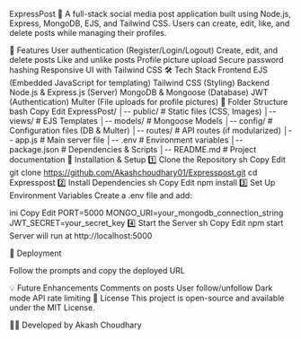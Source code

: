 ExpressPost 📝
A full-stack social media post application built using Node.js, Express, MongoDB, EJS, and Tailwind CSS. Users can create, edit, like, and delete posts while managing their profiles.

🚀 Features
User authentication (Register/Login/Logout)
Create, edit, and delete posts
Like and unlike posts
Profile picture upload
Secure password hashing
Responsive UI with Tailwind CSS
🛠 Tech Stack
Frontend
EJS (Embedded JavaScript for templating)
Tailwind CSS (Styling)
Backend
Node.js & Express.js (Server)
MongoDB & Mongoose (Database)
JWT (Authentication)
Multer (File uploads for profile pictures)
📂 Folder Structure
bash
Copy
Edit
ExpressPost/
│-- public/               # Static files (CSS, Images)
│-- views/                # EJS Templates
│-- models/               # Mongoose Models
│-- config/               # Configuration files (DB & Multer)
│-- routes/               # API routes (if modularized)
│-- app.js                # Main server file
│-- .env                  # Environment variables
│-- package.json          # Dependencies & Scripts
│-- README.md             # Project documentation
🚀 Installation & Setup
1️⃣ Clone the Repository
sh
Copy
Edit
git clone https://github.com/Akashchoudhary01/Expresspost.git
cd Expresspost
2️⃣ Install Dependencies
sh
Copy
Edit
npm install
3️⃣ Set Up Environment Variables
Create a .env file and add:

ini
Copy
Edit
PORT=5000
MONGO_URI=your_mongodb_connection_string
JWT_SECRET=your_secret_key
4️⃣ Start the Server
sh
Copy
Edit
npm start
Server will run at http://localhost:5000

🚀 Deployment

Follow the prompts and copy the deployed URL

💡 Future Enhancements
Comments on posts
User follow/unfollow
Dark mode
API rate limiting
📜 License
This project is open-source and available under the MIT License.

👨‍💻 Developed by Akash Choudhary
